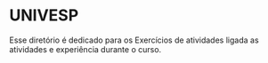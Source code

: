 # UNIVESP
Esse diretório é dedicado para os Exercícios de atividades ligada as atividades e experiência durante o curso.
